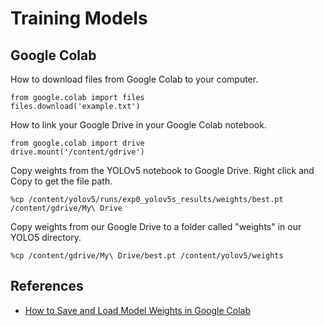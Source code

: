 # Training Models

## Google Colab

How to download files from Google Colab to your computer.

    from google.colab import files
    files.download('example.txt')

How to link your Google Drive in your Google Colab notebook.

    from google.colab import drive
    drive.mount('/content/gdrive')

Copy weights from the YOLOv5 notebook to Google Drive.  Right click and Copy to get the file path.

    %cp /content/yolov5/runs/exp0_yolov5s_results/weights/best.pt /content/gdrive/My\ Drive

Copy weights from our Google Drive to a folder called "weights" in our YOLO5 directory.

    %cp /content/gdrive/My\ Drive/best.pt /content/yolov5/weights

## References
- [How to Save and Load Model Weights in Google Colab](https://blog.roboflow.com/how-to-save-and-load-weights-in-google-colab/)
